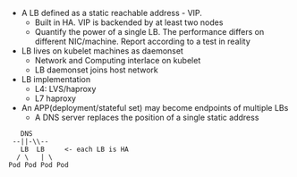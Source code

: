 - A LB defined as a static reachable address - VIP.
  - Built in HA. VIP is backended by at least two nodes
  - Quantify the power of a single LB. The performance differs on different NIC/machine. Report according to a test in reality
- LB lives on kubelet machines as daemonset
  - Network and Computing interlace on kubelet
  - LB daemonset joins host network
- LB implementation
  - L4: LVS/haproxy
  - L7 haproxy
- An APP(deployment/stateful set) may become endpoints of multiple LBs
  - A DNS server replaces the position of a single static address
  
```
   DNS
 --||-\\--
   LB  LB     <- each LB is HA 
  / \   | \
Pod Pod Pod Pod
```
